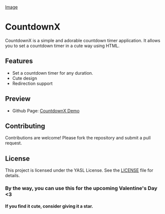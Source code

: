 [Image](https://raw.githubusercontent.com/siyam-yas/data/refs/heads/main/Pasted%20image.png)

# CountdownX
CountdownX is a simple and adorable countdown timer application. It allows you to set a countdown timer in a cute way using HTML.

## Features

- Set a countdown timer for any duration.
- Cute design
- Redirection support

## Preview 
- Github Page: [CountdownX Demo](https://siyam-yas.github.io/CountdownX/)

## Contributing

Contributions are welcome! Please fork the repository and submit a pull request.

## License

This project is licensed under the YASL License. See the [LICENSE](LICENSE) file for details.

### By the way, you can use this for the upcoming Valentine's Day <3

#### If you find it cute, consider giving it a star.
